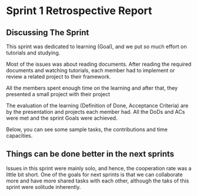 # Sprint 1 Retrospective Report

## Discussing The Sprint

This sprint was dedicated to learning (Goal), and we put so much effort on tutorials and studying.

Most of the issues was about reading documents. After reading the required documents and watching tutorials, each member had to implement or review a related project to their framework.

All the members spent enough time on the learning and after that, they presented a small project with their project

The evaluation of the learning (Definition of Done, Acceptance Criteria) are by the presentation and projects each member had. All the DoDs and ACs were met and the sprint Goals were achieved.

Below, you can see some sample tasks, the contributions and time capacities.


## Things can be done better in the next sprints

Issues in this sprint were mainly solo, and hence, the cooperation rate was a little bit short. One of the goals for next sprints is that we can collaborate more and have more shared tasks with each other, although the taks of this sprint were solitude inherently.
